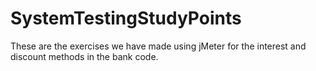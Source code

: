 # SystemTestingStudyPoints
These are the exercises we have made using jMeter for the interest and discount methods in the bank code.
